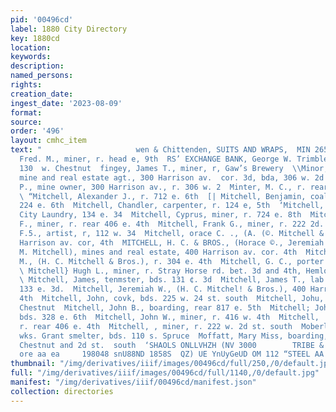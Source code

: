 ```yaml
---
pid: '00496cd'
label: 1880 City Directory
key: 1880cd
location: 
keywords: 
description: 
named_persons: 
rights: 
creation_date: 
ingest_date: '2023-08-09'
format: 
source: 
order: '496'
layout: cmhc_item
text: "                     wen & Chittenden, SUITS AND WRAPS,  MIN 265 MOF  Mindenhall,
  Fred. M., miner, r. head e, 9th  RS’ EXCHANGE BANK, George W. Trimble, cashier,
  130  w. Chestnut  fingey, James T., miner, r, Gaw’s Brewery  \\Minor, Hervey O.,
  mine and real estate agt., 300 Harrison av.  cor. 3d, bda, 306 w. 2d  ‘MINOR, (Wittiam
  P., mine owner, 300 Harrison av., r. 306 w. 2  Minter, M. C., r. rear 115 e. 9th
  \ “Mitchell, Alexander J., r. 712 e. 6th  [| Mitchell, Benjamin, coal burner, bds.
  224 e. 6th  Mitchell, Chandler, carpenter, r. 124 e, 5th  ‘Mitchell, Charles, wks.
  City Laundry, 134 e. 34  Mitchell, Cyprus, miner, r. 724 e. 8th  Mitchell, David
  F., miner, r. rear 406 e. 4th  Mitchell, Frank G., miner, r. 222 2d. at, south  Mitchell,
  F.5., artist, r, 112 w. 34  Mitchell, orace C. ., (A. (©. Mitchell & Bros.), 400
  Harrison av. cor, 4th  MITCHELL, H. C. & BROS., (Horace ©., Jeremiah W. and George
  M. Mitchell), mines and real estate, 400 Harrison av. cor. 4th  Mitchell, George
  M., (H. C. Mitchell & Bros.), r. 304 e. 4th  Mitchell, G. C., porter Grand Hotel
  \ Mitchell} Hugh L., miner, r. Stray Horse rd. bet. 3d and 4th, Hemlock and Hazel
  \ Mitchell, James, tenmster, bds. 131 ¢. 3d  Mitchell, James T., lab. Carter & Stiffler,
  133 e. 3d.  Mitchell, Jeremiah W., (H. C. Mitchel! & Bros.), 400 Harrison av, cor.
  4th  Mitchell, John, covk, bds. 225 w. 24 st. south  Mitchell, Johu, bds. 196 w.
  Chestnut  Mitchell, John B., boarding, rear 817 e. 5th  Mitchell; John B., miner,
  bds. 328 e. 6th  Mitchell, John W., miner, r. 416 w. 4th  Mitchell, 'T. I., miner,
  r. rear 406 e. 4th  Mitchell, , miner, r. 222 w. 2d st. south  Moberly, George,
  wks. Grant smelter, bds. 110 s. Spruce  Moffatt, Mary Miss, boarding, Hazel bet.
  Chestnut and 2d st.  south  ‘SHAOLS ONLLVHZH (NV 3000        TRIBE & JEFFERAY sor
  ore aa ea     198048 snU88ND 1858S  QZ) UE YnUyGeUD OM 112 “STEEL AA CNL CHL "
thumbnail: "/img/derivatives/iiif/images/00496cd/full/250,/0/default.jpg"
full: "/img/derivatives/iiif/images/00496cd/full/1140,/0/default.jpg"
manifest: "/img/derivatives/iiif/00496cd/manifest.json"
collection: directories
---
```

